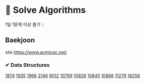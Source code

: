 # 📌 Solve Algorithms

1일 1문제 이상 풀기 💡

## Baekjoon
site https://www.acmicpc.net/

### ✔ Data Structures
[1874](https://github.com/jujuwon/coding-test/blob/main/baekjoon/BJ1874.py)
[1935](https://github.com/jujuwon/coding-test/blob/main/baekjoon/BJ1935.py)
[1966](https://github.com/jujuwon/coding-test/blob/main/baekjoon/BJ1966.py)
[2146](https://github.com/jujuwon/coding-test/blob/main/baekjoon/BJ2146.py)
[9012](https://github.com/jujuwon/coding-test/blob/main/baekjoon/BJ9012.py)
[10799](https://github.com/jujuwon/coding-test/blob/main/baekjoon/BJ10799.py)
[10828](https://github.com/jujuwon/coding-test/blob/main/baekjoon/BJ10828.py)
[10845](https://github.com/jujuwon/coding-test/blob/main/baekjoon/BJ10845.py)
[10866](https://github.com/jujuwon/coding-test/blob/main/baekjoon/BJ10866.py)
[11279](https://github.com/jujuwon/coding-test/blob/main/baekjoon/BJ11279.py)
[18258](https://github.com/jujuwon/coding-test/blob/main/baekjoon/BJ18258.py)